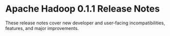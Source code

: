 # Apache Hadoop  0.1.1 Release Notes

These release notes cover new developer and user-facing incompatibilities, features, and major improvements.



